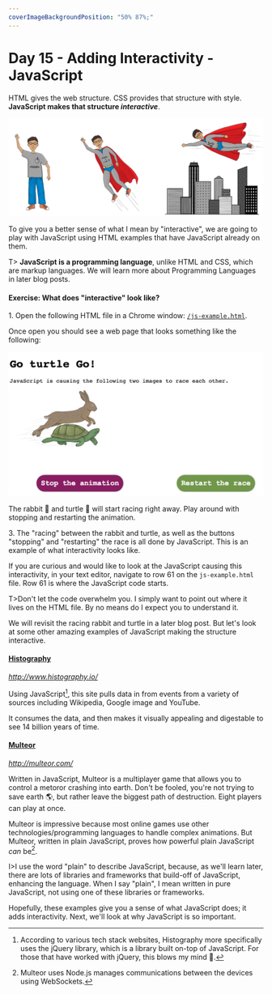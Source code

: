 ```yaml
---
coverImageBackgroundPosition: "50% 87%;"
---
```


# Day 15 - Adding Interactivity - JavaScript

HTML gives the web structure. CSS provides that structure with style.  **JavaScript makes that structure *interactive***.

![](public/assets/flying.png)

To give you a better sense of what I mean by "interactive", we are going to play with JavaScript using HTML examples that have JavaScript already on them.

T> **JavaScript is a programming language**, unlike HTML and CSS, which are markup languages. We will learn more about Programming Languages in later blog posts.

#### Exercise: What does "interactive" look like? 

1\. Open the following HTML file in a Chrome window:
[`/js-example.html`](src/js-example.html). 

Once open you should see a web page that looks something like the following:

![](public/assets/js-example.png)

The rabbit 🐇 and turtle 🐢 will start racing right away.  Play around with stopping and restarting the animation.  

3\.  The "racing" between the rabbit and turtle, as well as the buttons "stopping" and "restarting" the race is all done by JavaScript.  This is an example of what interactivity looks like.

If you are curious and would like to look at the JavaScript causing this interactivity, in your text editor, navigate to row 61 on the `js-example.html` file.  Row 61 is where the JavaScript code starts.

T>Don't let the code overwhelm you. I simply want to point out where it lives on the HTML file.  By no means do I expect you to understand it.

We will revisit the racing rabbit and turtle in a later blog post.  But let's look at some other amazing examples of JavaScript making the structure interactive.

#### [Histography](http://www.histography.io/)
*http://www.histography.io/*

Using JavaScript[^histography], this site pulls data in from events from a variety of sources including Wikipedia, Google image and YouTube.

It consumes the data, and then makes it visually appealing and digestable to see 14 billion years of time.

#### [Multeor](http://multeor.com/)
*http://multeor.com/* 

Written in JavaScript, Multeor is a multiplayer game that allows you to control a metoror crashing into earth.  Don't be fooled, you're not trying to save earth 🌎, but rather leave the biggest path of destruction.  Eight players can play at once.

Multeor is impressive because most online games use other technologies/programming languages to handle complex animations. But Multeor, written in plain JavaScript, proves how powerful plain JavaScript _can_ be[^node].

I>I use the word "plain" to describe JavaScript, because, as we'll learn later, there are lots of libraries and frameworks that build-off of JavaScript, enhancing the language.  When I say "plain", I mean written in pure JavaScript, not using one of these libraries or frameworks.

Hopefully, these examples give you a sense of what JavaScript does; it adds interactivity.  Next, we'll look at why JavaScript is so important.

[^histography]: According to various tech stack websites, Histography more specifically uses the jQuery library, which is a library built on-top of JavaScript. For those that have worked with jQuery, this blows my mind 🤯.
[^node]: Multeor uses Node.js manages communications between the devices using WebSockets.